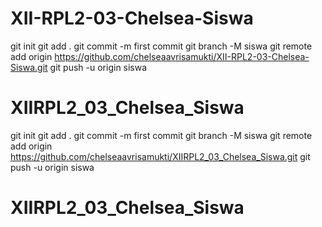 
# XII-RPL2-03-Chelsea-Siswa
git
init
git
add
.
git
commit
-m
first commit
git
branch
-M
siswa
git
remote
add
origin
https://github.com/chelseaavrisamukti/XII-RPL2-03-Chelsea-Siswa.git
git
push
-u
origin
siswa
# XIIRPL2_03_Chelsea_Siswa
git
init
git
add
.
git
commit
-m
first commit
git
branch
-M
siswa
git
remote
add
origin
https://github.com/chelseaavrisamukti/XIIRPL2_03_Chelsea_Siswa.git
git
push
-u
origin
siswa
# XIIRPL2_03_Chelsea_Siswa
